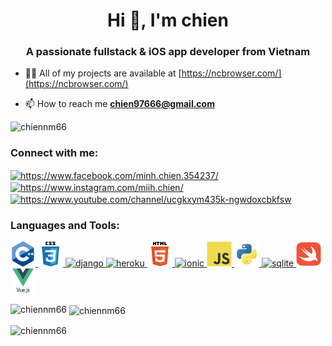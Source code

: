 <h1 align="center">Hi 👋, I'm chien</h1>
<h3 align="center">A passionate fullstack & iOS app developer from Vietnam</h3>

- 👨‍💻 All of my projects are available at [https://ncbrowser.com/](https://ncbrowser.com/)

- 📫 How to reach me **chien97666@gmail.com**

<p align="left"> <img src="https://komarev.com/ghpvc/?username=chiennm66&label=Profile%20views&color=0e75b6&style=flat" alt="chiennm66" /> </p>

<h3 align="left">Connect with me:</h3>
<p align="left">
<a href="https://fb.com/https://www.facebook.com/minh.chien.354237/" target="blank"><img align="center" src="https://raw.githubusercontent.com/rahuldkjain/github-profile-readme-generator/master/src/images/icons/Social/facebook.svg" alt="https://www.facebook.com/minh.chien.354237/" height="30" width="40" /></a>
<a href="https://instagram.com/https://www.instagram.com/miih.chien/" target="blank"><img align="center" src="https://raw.githubusercontent.com/rahuldkjain/github-profile-readme-generator/master/src/images/icons/Social/instagram.svg" alt="https://www.instagram.com/miih.chien/" height="30" width="40" /></a>
<a href="https://www.youtube.com/c/https://www.youtube.com/channel/ucgkxym435k-ngwdoxcbkfsw" target="blank"><img align="center" src="https://raw.githubusercontent.com/rahuldkjain/github-profile-readme-generator/master/src/images/icons/Social/youtube.svg" alt="https://www.youtube.com/channel/ucgkxym435k-ngwdoxcbkfsw" height="30" width="40" /></a>
</p>

<h3 align="left">Languages and Tools:</h3>
<p align="left"> <a href="https://www.w3schools.com/cpp/" target="_blank" rel="noreferrer"> <img src="https://raw.githubusercontent.com/devicons/devicon/master/icons/cplusplus/cplusplus-original.svg" alt="cplusplus" width="40" height="40"/> </a> <a href="https://www.w3schools.com/css/" target="_blank" rel="noreferrer"> <img src="https://raw.githubusercontent.com/devicons/devicon/master/icons/css3/css3-original-wordmark.svg" alt="css3" width="40" height="40"/> </a> <a href="https://www.djangoproject.com/" target="_blank" rel="noreferrer"> <img src="https://cdn.worldvectorlogo.com/logos/django.svg" alt="django" width="40" height="40"/> </a> <a href="https://heroku.com" target="_blank" rel="noreferrer"> <img src="https://www.vectorlogo.zone/logos/heroku/heroku-icon.svg" alt="heroku" width="40" height="40"/> </a> <a href="https://www.w3.org/html/" target="_blank" rel="noreferrer"> <img src="https://raw.githubusercontent.com/devicons/devicon/master/icons/html5/html5-original-wordmark.svg" alt="html5" width="40" height="40"/> </a> <a href="https://ionicframework.com" target="_blank" rel="noreferrer"> <img src="https://upload.wikimedia.org/wikipedia/commons/d/d1/Ionic_Logo.svg" alt="ionic" width="40" height="40"/> </a> <a href="https://developer.mozilla.org/en-US/docs/Web/JavaScript" target="_blank" rel="noreferrer"> <img src="https://raw.githubusercontent.com/devicons/devicon/master/icons/javascript/javascript-original.svg" alt="javascript" width="40" height="40"/> </a> <a href="https://www.python.org" target="_blank" rel="noreferrer"> <img src="https://raw.githubusercontent.com/devicons/devicon/master/icons/python/python-original.svg" alt="python" width="40" height="40"/> </a> <a href="https://www.sqlite.org/" target="_blank" rel="noreferrer"> <img src="https://www.vectorlogo.zone/logos/sqlite/sqlite-icon.svg" alt="sqlite" width="40" height="40"/> </a> <a href="https://developer.apple.com/swift/" target="_blank" rel="noreferrer"> <img src="https://raw.githubusercontent.com/devicons/devicon/master/icons/swift/swift-original.svg" alt="swift" width="40" height="40"/> </a> <a href="https://vuejs.org/" target="_blank" rel="noreferrer"> <img src="https://raw.githubusercontent.com/devicons/devicon/master/icons/vuejs/vuejs-original-wordmark.svg" alt="vuejs" width="40" height="40"/> </a> </p>

<p><img align="left" src="https://github-readme-stats.vercel.app/api/top-langs?username=chiennm66&show_icons=true&locale=en&layout=compact" alt="chiennm66" /></p>

<p>&nbsp;<img align="center" src="https://github-readme-stats.vercel.app/api?username=chiennm66&show_icons=true&locale=en" alt="chiennm66" /></p>

<p><img align="center" src="https://github-readme-streak-stats.herokuapp.com/?user=chiennm66&" alt="chiennm66" /></p>
